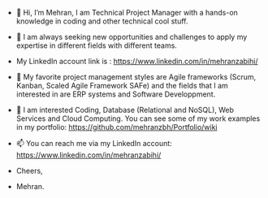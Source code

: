 - 👋 Hi, I’m Mehran, I am Technical Project Manager with a hands-on knowledge in coding and other technical cool stuff. 
- 👀 I am always seeking new opportunities and challenges to apply my expertise in different fields with different teams.
-  My LinkedIn account link is : https://www.linkedin.com/in/mehranzabihi/
- 🌱 My favorite project management styles are Agile frameworks (Scrum, Kanban, Scaled Agile Framework SAFe) and the fields that I am interested in are ERP systems and Software Developpment.
- 🌱 I am interested Coding, Database (Relational and NoSQL), Web Services and Cloud Computing. You can see some of my work examples in my portfolio:
https://github.com/mehranzbh/Portfolio/wiki

- 📫 You can reach me via my LinkedIn account: https://www.linkedin.com/in/mehranzabihi/

- Cheers,
- Mehran.

<!---
mehranzbh/mehranzbh is a ✨ special ✨ repository because its `README.md` (this file) appears on your GitHub profile.
You can click the Preview link to take a look at your changes.
--->
